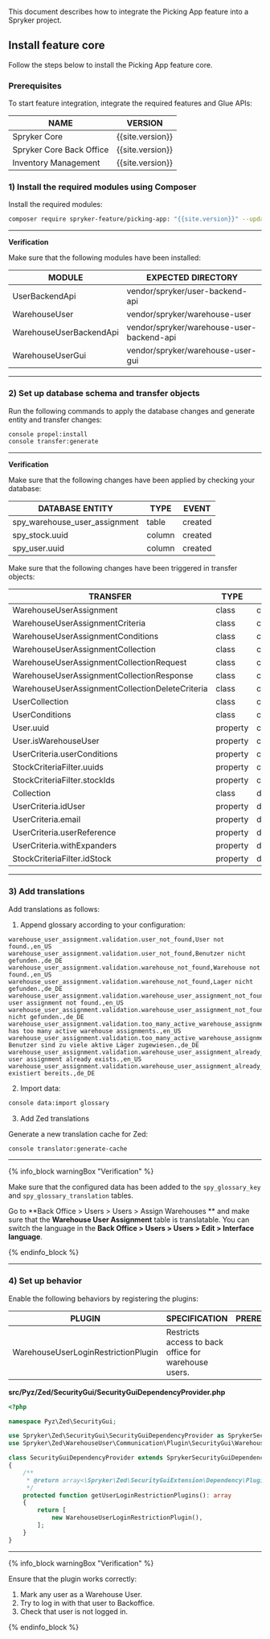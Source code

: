 This document describes how to integrate the Picking App feature into a Spryker project.

## Install feature core

Follow the steps below to install the Picking App feature core.

### Prerequisites

To start feature integration, integrate the required features and Glue APIs:

| NAME                     | VERSION          |
|--------------------------|------------------|
| Spryker Core             | {{site.version}} |
| Spryker Core Back Office | {{site.version}} |
| Inventory Management     | {{site.version}} |

### 1) Install the required modules using Composer

Install the required modules:

```bash
composer require spryker-feature/picking-app: "{{site.version}}" --update-with-dependencies
```

---
**Verification**

Make sure that the following modules have been installed:

| MODULE                  | EXPECTED DIRECTORY                        |
|-------------------------|-------------------------------------------|
| UserBackendApi          | vendor/spryker/user-backend-api           |
| WarehouseUser           | vendor/spryker/warehouse-user             |
| WarehouseUserBackendApi | vendor/spryker/warehouse-user-backend-api |
| WarehouseUserGui        | vendor/spryker/warehouse-user-gui         |

---

### 2) Set up database schema and transfer objects

Run the following commands to apply the database changes and generate entity and transfer changes:

```bash
console propel:install
console transfer:generate
```

---
**Verification**

Make sure that the following changes have been applied by checking your database:

| DATABASE ENTITY               | TYPE   | EVENT   |
|-------------------------------|--------|---------|
| spy_warehouse_user_assignment | table  | created |
| spy_stock.uuid                | column | created |
| spy_user.uuid                 | column | created |

Make sure that the following changes have been triggered in transfer objects:

| TRANSFER                                        | TYPE     | EVENT      | PATH                                                                          |
|-------------------------------------------------|----------|------------|-------------------------------------------------------------------------------|
| WarehouseUserAssignment                         | class    | created    | src/Generated/Shared/Transfer/WarehouseUserAssignment                         |
| WarehouseUserAssignmentCriteria                 | class    | created    | src/Generated/Shared/Transfer/WarehouseUserAssignmentCriteria                 |
| WarehouseUserAssignmentConditions               | class    | created    | src/Generated/Shared/Transfer/WarehouseUserAssignmentConditions               |
| WarehouseUserAssignmentCollection               | class    | created    | src/Generated/Shared/Transfer/WarehouseUserAssignmentCollection               |
| WarehouseUserAssignmentCollectionRequest        | class    | created    | src/Generated/Shared/Transfer/WarehouseUserAssignmentCollectionRequest        |
| WarehouseUserAssignmentCollectionResponse       | class    | created    | src/Generated/Shared/Transfer/WarehouseUserAssignmentCollectionResponse       |
| WarehouseUserAssignmentCollectionDeleteCriteria | class    | created    | src/Generated/Shared/Transfer/WarehouseUserAssignmentCollectionDeleteCriteria |
| UserCollection                                  | class    | created    | src/Generated/Shared/Transfer/UserCollection                                  |
| UserConditions                                  | class    | created    | src/Generated/Shared/Transfer/UserConditions                                  |
| User.uuid                                       | property | created    | src/Generated/Shared/Transfer/User                                            |
| User.isWarehouseUser                            | property | created    | src/Generated/Shared/Transfer/User                                            |
| UserCriteria.userConditions                     | property | created    | src/Generated/Shared/Transfer/UserCriteria                                    |
| StockCriteriaFilter.uuids                       | property | created    | src/Generated/Shared/Transfer/StockCriteriaFilter                             |
| StockCriteriaFilter.stockIds                    | property | created    | src/Generated/Shared/Transfer/StockCriteriaFilter                             |
| Collection                                      | class    | deprecated | src/Generated/Shared/Transfer/Collection                                      |
| UserCriteria.idUser                             | property | deprecated | src/Generated/Shared/Transfer/UserCriteria                                    |
| UserCriteria.email                              | property | deprecated | src/Generated/Shared/Transfer/UserCriteria                                    |
| UserCriteria.userReference                      | property | deprecated | src/Generated/Shared/Transfer/UserCriteria                                    |
| UserCriteria.withExpanders                      | property | deprecated | src/Generated/Shared/Transfer/UserCriteria                                    |
| StockCriteriaFilter.idStock                     | property | deprecated | src/Generated/Shared/Transfer/StockCriteriaFilter                             |

---

### 3) Add translations

Add translations as follows:

1. Append glossary according to your configuration:

```csv
warehouse_user_assignment.validation.user_not_found,User not found.,en_US
warehouse_user_assignment.validation.user_not_found,Benutzer nicht gefunden.,de_DE
warehouse_user_assignment.validation.warehouse_not_found,Warehouse not found.,en_US
warehouse_user_assignment.validation.warehouse_not_found,Lager nicht gefunden.,de_DE
warehouse_user_assignment.validation.warehouse_user_assignment_not_found,Warehouse user assignment not found.,en_US
warehouse_user_assignment.validation.warehouse_user_assignment_not_found,Lagerbenutzerzuweisung nicht gefunden.,de_DE
warehouse_user_assignment.validation.too_many_active_warehouse_assignments,User has too many active warehouse assignments.,en_US
warehouse_user_assignment.validation.too_many_active_warehouse_assignments,Dem Benutzer sind zu viele aktive Läger zugewiesen.,de_DE
warehouse_user_assignment.validation.warehouse_user_assignment_already_exists,Warehouse user assignment already exists.,en_US
warehouse_user_assignment.validation.warehouse_user_assignment_already_exists,Lagerbenutzerzuweisung existiert bereits.,de_DE
```

2. Import data:

```bash
console data:import glossary
```

3. Add Zed translations

Generate a new translation cache for Zed:

```bash
console translator:generate-cache
```

---
{% info_block warningBox "Verification" %}

Make sure that the configured data has been added to the `spy_glossary_key` and `spy_glossary_translation` tables.

Go to **Back Office > Users > Users > Assign Warehouses ** and make sure that the **Warehouse User Assignment** table is translatable. 
You can switch the language in the **Back Office > Users > Users > Edit > Interface language**. 

{% endinfo_block %}

---

### 4) Set up behavior

Enable the following behaviors by registering the plugins:

| PLUGIN                               | SPECIFICATION                                        | PREREQUISITES | NAMESPACE                                                   |
|--------------------------------------|------------------------------------------------------|---------------|-------------------------------------------------------------|
| WarehouseUserLoginRestrictionPlugin  | Restricts access to back office for warehouse users. |               | Spryker\Zed\WarehouseUser\Communication\Plugin\SecurityGui  |

**src/Pyz/Zed/SecurityGui/SecurityGuiDependencyProvider.php**

```php
<?php

namespace Pyz\Zed\SecurityGui;

use Spryker\Zed\SecurityGui\SecurityGuiDependencyProvider as SprykerSecurityGuiDependencyProvider;
use Spryker\Zed\WarehouseUser\Communication\Plugin\SecurityGui\WarehouseUserLoginRestrictionPlugin;

class SecurityGuiDependencyProvider extends SprykerSecurityGuiDependencyProvider
{
    /**
     * @return array<\Spryker\Zed\SecurityGuiExtension\Dependency\Plugin\UserLoginRestrictionPluginInterface>
     */
    protected function getUserLoginRestrictionPlugins(): array
    {
        return [
            new WarehouseUserLoginRestrictionPlugin(),
        ];
    }
}

```

---
{% info_block warningBox "Verification" %}

Ensure that the plugin works correctly:

1. Mark any user as a Warehouse User.
2. Try to log in with that user to Backoffice.
3. Check that user is not logged in.

{% endinfo_block %}
